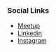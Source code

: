 

### Social Links
* [Meetup](https://www.meetup.com/owasp-mahendra-engineering-college-meetup-group/)
* [Linkedin](https://www.linkedin.com/company/owasp-mahendra-engineering-college/)
* [Instagram](https://instagram.com/owasp.mec?igshid=YmMyMTA2M2Y=)


